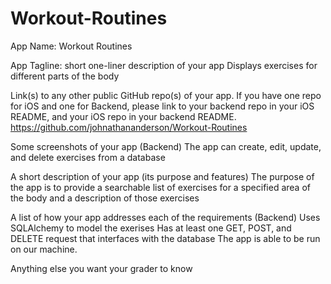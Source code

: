 # Workout-Routines

App Name:
    Workout Routines
    
App Tagline: short one-liner description of your app
    Displays exercises for different parts of the body

Link(s) to any other public GitHub repo(s) of your app. If you have one repo for iOS and one for Backend, please link to your backend repo in your iOS README, and your iOS repo in your backend README.
    https://github.com/johnathananderson/Workout-Routines

Some screenshots of your app (Backend)
    The app can create, edit, update, and delete exercises from a database

A short description of your app (its purpose and features)
    The purpose of the app is to provide a searchable list of exercises for a specified area of the body and a description of those exercises

A list of how your app addresses each of the requirements (Backend)
    Uses SQLAlchemy to model the exerises
    Has at least one GET, POST, and DELETE request that interfaces with the database
    The app is able to be run on our machine.

Anything else you want your grader to know
